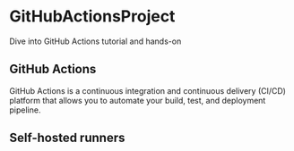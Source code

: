 # GitHubActionsProject
Dive into GitHub Actions tutorial and hands-on

## GitHub Actions

GitHub Actions is a continuous integration and continuous delivery (CI/CD) platform that allows you to automate your build, test, and deployment pipeline.

## Self-hosted runners
